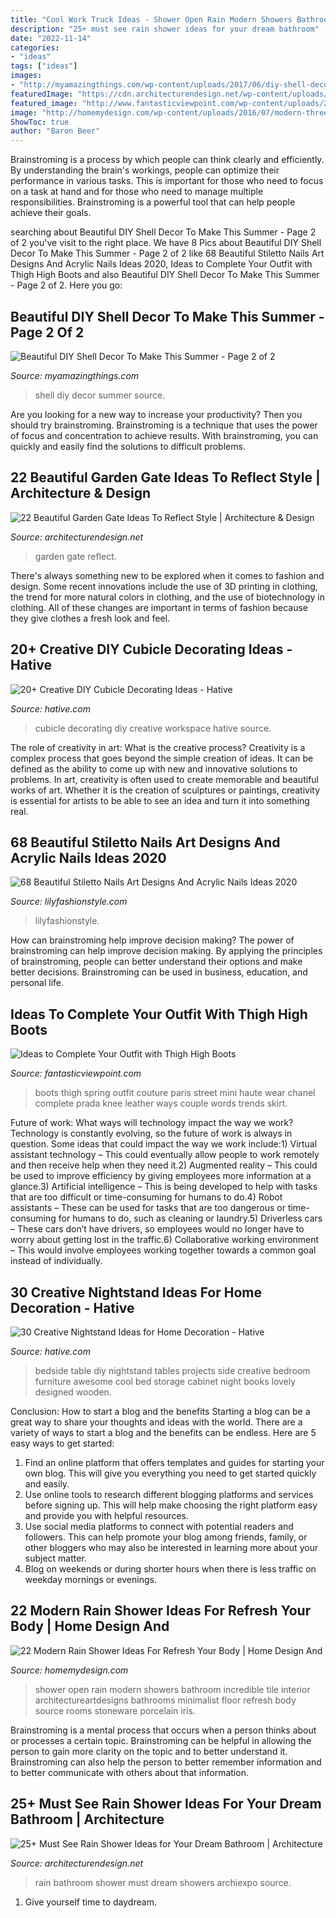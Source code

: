 ```yaml
---
title: "Cool Work Truck Ideas - Shower Open Rain Modern Showers Bathroom Incredible Tile Interior Architectureartdesigns Bathrooms Minimalist Floor Refresh Body Source Rooms Stoneware Porcelain Iris"
description: "25+ must see rain shower ideas for your dream bathroom"
date: "2022-11-14"
categories:
- "ideas"
tags: ["ideas"]
images:
- "http://myamazingthings.com/wp-content/uploads/2017/06/diy-shell-decor-7.jpg"
featuredImage: "https://cdn.architecturendesign.net/wp-content/uploads/2015/03/AD-Rain-Showers-Bathroom-Ideas-18.jpg"
featured_image: "http://www.fantasticviewpoint.com/wp-content/uploads/2013/11/la-modella-mafia-chanel-and-thigh-high-boots-street-style-at-haute-couture-spring-2013-fashion-week.jpg"
image: "http://homemydesign.com/wp-content/uploads/2016/07/modern-three-rain-shower-ideas.jpg"
ShowToc: true
author: "Baron Beer"
---
```



Brainstroming is a process by which people can think clearly and efficiently. By understanding the brain's workings, people can optimize their performance in various tasks. This is important for those who need to focus on a task at hand and for those who need to manage multiple responsibilities. Brainstroming is a powerful tool that can help people achieve their goals.

	

		
searching about Beautiful DIY Shell Decor To Make This Summer - Page 2 of 2 you've visit to the right place. We have 8 Pics about Beautiful DIY Shell Decor To Make This Summer - Page 2 of 2 like 68 Beautiful Stiletto Nails Art Designs And Acrylic Nails Ideas 2020, Ideas to Complete Your Outfit with Thigh High Boots and also Beautiful DIY Shell Decor To Make This Summer - Page 2 of 2. Here you go:
		
    
## Beautiful DIY Shell Decor To Make This Summer - Page 2 Of 2

<img loading=lazy src="http://myamazingthings.com/wp-content/uploads/2017/06/diy-shell-decor-7.jpg" onerror="this.onerror=null;this.src='https://tse2.mm.bing.net/th?id=OIP.FXkLP1yKDwQ8VGG7zgHK4gHaJ5&amp;pid=15.1';" alt="Beautiful DIY Shell Decor To Make This Summer - Page 2 of 2">

_Source: myamazingthings.com_

>shell diy decor summer source. 

	

Are you looking for a new way to increase your productivity? Then you should try brainstroming. Brainstroming is a technique that uses the power of focus and concentration to achieve results. With brainstroming, you can quickly and easily find the solutions to difficult problems.

    
## 22 Beautiful Garden Gate Ideas To Reflect Style | Architecture &amp; Design

<img loading=lazy src="https://cdn.architecturendesign.net/wp-content/uploads/2014/08/garden-gate-4.jpg" onerror="this.onerror=null;this.src='https://tse3.mm.bing.net/th?id=OIP.v8dIWN7tgf6sMQfllyHVpAHaKw&amp;pid=15.1';" alt="22 Beautiful Garden Gate Ideas To Reflect Style | Architecture &amp; Design">

_Source: architecturendesign.net_

>garden gate reflect. 

	

There's always something new to be explored when it comes to fashion and design. Some recent innovations include the use of 3D printing in clothing, the trend for more natural colors in clothing, and the use of biotechnology in clothing. All of these changes are important in terms of fashion because they give clothes a fresh look and feel.

    
## 20+ Creative DIY Cubicle Decorating Ideas - Hative

<img loading=lazy src="https://hative.com/wp-content/uploads/2014/06/cubicle-decorating-ideas/5-cubicle-decorating-ideas.jpg" onerror="this.onerror=null;this.src='https://tse2.mm.bing.net/th?id=OIP.kN64pKn6kPcVyFxPZPLnNAHaJ4&amp;pid=15.1';" alt="20+ Creative DIY Cubicle Decorating Ideas - Hative">

_Source: hative.com_

>cubicle decorating diy creative workspace hative source. 

	

The role of creativity in art: What is the creative process?
Creativity is a complex process that goes beyond the simple creation of ideas. It can be defined as the ability to come up with new and innovative solutions to problems. In art, creativity is often used to create memorable and beautiful works of art. Whether it is the creation of sculptures or paintings, creativity is essential for artists to be able to see an idea and turn it into something real.

    
## 68 Beautiful Stiletto Nails Art Designs And Acrylic Nails Ideas 2020

<img loading=lazy src="https://lilyfashionstyle.com/wp-content/uploads/2020/04/35-8.jpg" onerror="this.onerror=null;this.src='https://tse4.mm.bing.net/th?id=OIP.4Z_X99q77BlzdBQJwtG_HQHaKB&amp;pid=15.1';" alt="68 Beautiful Stiletto Nails Art Designs And Acrylic Nails Ideas 2020">

_Source: lilyfashionstyle.com_

>lilyfashionstyle. 

	

How can brainstroming help improve decision making?
The power of brainstroming can help improve decision making. By applying the principles of brainstroming, people can better understand their options and make better decisions. Brainstroming can be used in business, education, and personal life.

    
## Ideas To Complete Your Outfit With Thigh High Boots

<img loading=lazy src="http://www.fantasticviewpoint.com/wp-content/uploads/2013/11/la-modella-mafia-chanel-and-thigh-high-boots-street-style-at-haute-couture-spring-2013-fashion-week.jpg" onerror="this.onerror=null;this.src='https://tse3.mm.bing.net/th?id=OIP.aYSyNClzf3p2Ziqn0TNdgwHaLH&amp;pid=15.1';" alt="Ideas to Complete Your Outfit with Thigh High Boots">

_Source: fantasticviewpoint.com_

>boots thigh spring outfit couture paris street mini haute wear chanel complete prada knee leather ways couple words trends skirt. 

	

Future of work: What ways will technology impact the way we work?
Technology is constantly evolving, so the future of work is always in question. Some ideas that could impact the way we work include:1) Virtual assistant technology – This could eventually allow people to work remotely and then receive help when they need it.2) Augmented reality – This could be used to improve efficiency by giving employees more information at a glance.3) Artificial intelligence – This is being developed to help with tasks that are too difficult or time-consuming for humans to do.4) Robot assistants – These can be used for tasks that are too dangerous or time- consuming for humans to do, such as cleaning or laundry.5) Driverless cars – These cars don’t have drivers, so employees would no longer have to worry about getting lost in the traffic.6) Collaborative working environment – This would involve employees working together towards a common goal instead of individually.

    
## 30 Creative Nightstand Ideas For Home Decoration - Hative

<img loading=lazy src="https://hative.com/wp-content/uploads/2014/06/nightstand-ideas/12-night-stand-ideas.jpg" onerror="this.onerror=null;this.src='https://tse3.mm.bing.net/th?id=OIP.i-WmWbvAXQsNV8NQzuYPawHaLH&amp;pid=15.1';" alt="30 Creative Nightstand Ideas for Home Decoration - Hative">

_Source: hative.com_

>bedside table diy nightstand tables projects side creative bedroom furniture awesome cool bed storage cabinet night books lovely designed wooden. 

	

Conclusion: How to start a blog and the benefits
Starting a blog can be a great way to share your thoughts and ideas with the world. There are a variety of ways to start a blog and the benefits can be endless. Here are 5 easy ways to get started:
1. Find an online platform that offers templates and guides for starting your own blog. This will give you everything you need to get started quickly and easily.
2. Use online tools to research different blogging platforms and services before signing up. This will help make choosing the right platform easy and provide you with helpful resources.
3. Use social media platforms to connect with potential readers and followers. This can help promote your blog among friends, family, or other bloggers who may also be interested in learning more about your subject matter.
4. Blog on weekends or during shorter hours when there is less traffic on weekday mornings or evenings.

    
## 22 Modern Rain Shower Ideas For Refresh Your Body | Home Design And

<img loading=lazy src="http://homemydesign.com/wp-content/uploads/2016/07/modern-three-rain-shower-ideas.jpg" onerror="this.onerror=null;this.src='https://tse1.mm.bing.net/th?id=OIP.H6gh7PBD2Al_-Mr4-bVXigHaLH&amp;pid=15.1';" alt="22 Modern Rain Shower Ideas For Refresh Your Body | Home Design And">

_Source: homemydesign.com_

>shower open rain modern showers bathroom incredible tile interior architectureartdesigns bathrooms minimalist floor refresh body source rooms stoneware porcelain iris. 

	

Brainstroming is a mental process that occurs when a person thinks about or processes a certain topic. Brainstroming can be helpful in allowing the person to gain more clarity on the topic and to better understand it. Brainstroming can also help the person to better remember information and to better communicate with others about that information.

    
## 25+ Must See Rain Shower Ideas For Your Dream Bathroom | Architecture

<img loading=lazy src="https://cdn.architecturendesign.net/wp-content/uploads/2015/03/AD-Rain-Showers-Bathroom-Ideas-18.jpg" onerror="this.onerror=null;this.src='https://tse2.mm.bing.net/th?id=OIP.LiW-Yr40z95tp_zgCTqmAAHaLH&amp;pid=15.1';" alt="25+ Must See Rain Shower Ideas for Your Dream Bathroom | Architecture">

_Source: architecturendesign.net_

>rain bathroom shower must dream showers archiexpo source. 

	

1. Give yourself time to daydream.

